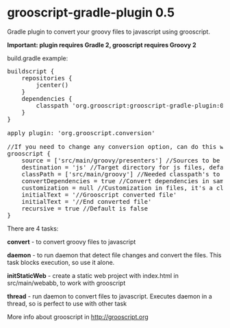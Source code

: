 grooscript-gradle-plugin 0.5
============================

Gradle plugin to convert your groovy files to javascript using grooscript.

__Important: plugin requires Gradle 2, grooscript requires Groovy 2__

build.gradle example:

<pre>
buildscript {
    repositories {
        jcenter()
    }
    dependencies {
        classpath 'org.grooscript:grooscript-gradle-plugin:0.5'
    }
}

apply plugin: 'org.grooscript.conversion'

//If you need to change any conversion option, can do this way, optional
grooscript {
    source = ['src/main/groovy/presenters'] //Sources to be converted(List<String>), default is ['src/main/groovy']
    destination = 'js' //Target directory for js files, default is 'src/main/webapp/js/app'
    classPath = ['src/main/groovy'] //Needed classpath's to compile source files(List<String>), default is ['src/main/groovy']
    convertDependencies = true //Convert dependencies in same file, by default is false
    customization = null //Customization in files, it's a closure, as for example { -> ast(groovy.transform.TypeChecked) }
    initialText = '//Grooscript converted file'
    initialText = '//End converted file'
    recursive = true //Default is false
}
</pre>

There are 4 tasks:

__convert__ - to convert groovy files to javascript

__daemon__ - to run daemon that detect file changes and convert the files. This task blocks execution, so use it alone.

__initStaticWeb__ - create a static web project with index.html in src/main/webabb, to work with grooscript

__thread__ - run daemon to convert files to javascript. Executes daemon in a thread, so is perfect to use with other task

More info about grooscript in http://grooscript.org
